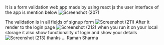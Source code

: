 It is a form validation web app made by  using react js
the user interface of the app is mention below 
![Screenshot (207)](https://github.com/rsharma941/MyForm/assets/100403296/dc8ab1ab-274d-446a-874d-82912c3177da)

The validation is in all fields of signup form 
![Screenshot (211)](https://github.com/rsharma941/MyForm/assets/100403296/586bf7d0-25e6-4113-8f7a-b6101ec7deac)
After it render to the login page 
![Screenshot (212)](https://github.com/rsharma941/MyForm/assets/100403296/47ae0ec5-ffdb-4cc3-9821-18629f1c42c4)
when you run it on your local storage it also show functionality of login and show your details 
![Screenshot (213)](https://github.com/rsharma941/MyForm/assets/100403296/7eab3163-d15e-4d98-abdd-262c422c4324)
thanks ...
Raman Sharma
